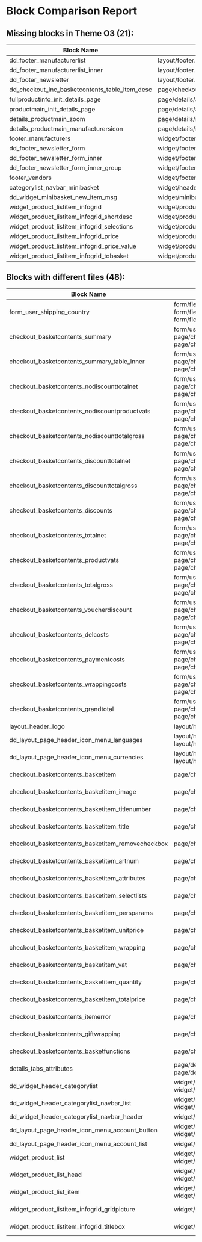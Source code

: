 # Block Comparison Report

## Missing blocks in Theme O3 (21):

| Block Name | Filepath in Wave |
|------------|-------------------|
| dd_footer_manufacturerlist | layout/footer.tpl |
| dd_footer_manufacturerlist_inner | layout/footer.tpl |
| dd_footer_newsletter | layout/footer.tpl |
| dd_checkout_inc_basketcontents_table_item_desc | page/checkout/inc/basketcontents_table.tpl |
| fullproductinfo_init_details_page | page/details/ajax/fullproductinfo.tpl |
| productmain_init_details_page | page/details/ajax/productmain.tpl |
| details_productmain_zoom | page/details/inc/productmain.tpl |
| details_productmain_manufacturersicon | page/details/inc/productmain.tpl |
| footer_manufacturers | widget/footer/manufacturerlist.tpl |
| dd_footer_newsletter_form | widget/footer/newsletter.tpl |
| dd_footer_newsletter_form_inner | widget/footer/newsletter.tpl |
| dd_footer_newsletter_form_inner_group | widget/footer/newsletter.tpl |
| footer_vendors | widget/footer/vendorlist.tpl |
| categorylist_navbar_minibasket | widget/header/categorylist.tpl |
| dd_widget_minibasket_new_item_msg | widget/minibasket/newbasketitemmsg.tpl |
| widget_product_listitem_infogrid | widget/product/listitem_infogrid.tpl |
| widget_product_listitem_infogrid_shortdesc | widget/product/listitem_infogrid.tpl |
| widget_product_listitem_infogrid_selections | widget/product/listitem_infogrid.tpl |
| widget_product_listitem_infogrid_price | widget/product/listitem_infogrid.tpl |
| widget_product_listitem_infogrid_price_value | widget/product/listitem_infogrid.tpl |
| widget_product_listitem_infogrid_tobasket | widget/product/listitem_infogrid.tpl |

## Blocks with different files (48):

| Block Name | Files in O3 | Files in Wave |
|------------|----------------|-----------------|
| form_user_shipping_country | form/fieldset/user_shipping.tpl, form/fieldset/user_shipping.tpl, form/fieldset/user_shipping.tpl | form/fieldset/user_shipping.tpl |
| checkout_basketcontents_summary | form/user_checkout_change.tpl, page/checkout/inc/basketcontents.tpl, page/checkout/payment.tpl | page/checkout/inc/basketcontents.tpl |
| checkout_basketcontents_summary_table_inner | form/user_checkout_change.tpl, page/checkout/inc/basketcontents.tpl, page/checkout/payment.tpl | page/checkout/inc/basketcontents.tpl |
| checkout_basketcontents_nodiscounttotalnet | form/user_checkout_change.tpl, page/checkout/inc/basketcontents.tpl, page/checkout/payment.tpl | page/checkout/inc/basketcontents.tpl |
| checkout_basketcontents_nodiscountproductvats | form/user_checkout_change.tpl, page/checkout/inc/basketcontents.tpl, page/checkout/payment.tpl | page/checkout/inc/basketcontents.tpl |
| checkout_basketcontents_nodiscounttotalgross | form/user_checkout_change.tpl, page/checkout/inc/basketcontents.tpl, page/checkout/payment.tpl | page/checkout/inc/basketcontents.tpl |
| checkout_basketcontents_discounttotalnet | form/user_checkout_change.tpl, page/checkout/inc/basketcontents.tpl, page/checkout/payment.tpl | page/checkout/inc/basketcontents.tpl |
| checkout_basketcontents_discounttotalgross | form/user_checkout_change.tpl, page/checkout/inc/basketcontents.tpl, page/checkout/payment.tpl | page/checkout/inc/basketcontents.tpl |
| checkout_basketcontents_discounts | form/user_checkout_change.tpl, page/checkout/inc/basketcontents.tpl, page/checkout/payment.tpl | page/checkout/inc/basketcontents.tpl |
| checkout_basketcontents_totalnet | form/user_checkout_change.tpl, page/checkout/inc/basketcontents.tpl, page/checkout/payment.tpl | page/checkout/inc/basketcontents.tpl |
| checkout_basketcontents_productvats | form/user_checkout_change.tpl, page/checkout/inc/basketcontents.tpl, page/checkout/payment.tpl | page/checkout/inc/basketcontents.tpl |
| checkout_basketcontents_totalgross | form/user_checkout_change.tpl, page/checkout/inc/basketcontents.tpl, page/checkout/payment.tpl | page/checkout/inc/basketcontents.tpl |
| checkout_basketcontents_voucherdiscount | form/user_checkout_change.tpl, page/checkout/inc/basketcontents.tpl, page/checkout/payment.tpl | page/checkout/inc/basketcontents.tpl |
| checkout_basketcontents_delcosts | form/user_checkout_change.tpl, page/checkout/inc/basketcontents.tpl, page/checkout/payment.tpl | page/checkout/inc/basketcontents.tpl |
| checkout_basketcontents_paymentcosts | form/user_checkout_change.tpl, page/checkout/inc/basketcontents.tpl, page/checkout/payment.tpl | page/checkout/inc/basketcontents.tpl |
| checkout_basketcontents_wrappingcosts | form/user_checkout_change.tpl, page/checkout/inc/basketcontents.tpl, page/checkout/payment.tpl | page/checkout/inc/basketcontents.tpl |
| checkout_basketcontents_grandtotal | form/user_checkout_change.tpl, page/checkout/inc/basketcontents.tpl, page/checkout/payment.tpl | page/checkout/inc/basketcontents.tpl |
| layout_header_logo | layout/header.tpl, layout/header.tpl | layout/header.tpl |
| dd_layout_page_header_icon_menu_languages | layout/header.tpl, layout/header.tpl, layout/header.tpl | layout/header.tpl |
| dd_layout_page_header_icon_menu_currencies | layout/header.tpl, layout/header.tpl, layout/header.tpl | layout/header.tpl |
| checkout_basketcontents_basketitem | page/checkout/inc/basketcontents_list.tpl | page/checkout/inc/basketcontents_list.tpl, page/checkout/inc/basketcontents_table.tpl |
| checkout_basketcontents_basketitem_image | page/checkout/inc/basketcontents_list.tpl | page/checkout/inc/basketcontents_list.tpl, page/checkout/inc/basketcontents_table.tpl |
| checkout_basketcontents_basketitem_titlenumber | page/checkout/inc/basketcontents_list.tpl | page/checkout/inc/basketcontents_list.tpl, page/checkout/inc/basketcontents_table.tpl |
| checkout_basketcontents_basketitem_title | page/checkout/inc/basketcontents_list.tpl | page/checkout/inc/basketcontents_list.tpl, page/checkout/inc/basketcontents_table.tpl |
| checkout_basketcontents_basketitem_removecheckbox | page/checkout/inc/basketcontents_list.tpl | page/checkout/inc/basketcontents_list.tpl, page/checkout/inc/basketcontents_table.tpl |
| checkout_basketcontents_basketitem_artnum | page/checkout/inc/basketcontents_list.tpl | page/checkout/inc/basketcontents_list.tpl, page/checkout/inc/basketcontents_table.tpl |
| checkout_basketcontents_basketitem_attributes | page/checkout/inc/basketcontents_list.tpl | page/checkout/inc/basketcontents_list.tpl, page/checkout/inc/basketcontents_table.tpl |
| checkout_basketcontents_basketitem_selectlists | page/checkout/inc/basketcontents_list.tpl | page/checkout/inc/basketcontents_list.tpl, page/checkout/inc/basketcontents_table.tpl |
| checkout_basketcontents_basketitem_persparams | page/checkout/inc/basketcontents_list.tpl | page/checkout/inc/basketcontents_list.tpl, page/checkout/inc/basketcontents_table.tpl |
| checkout_basketcontents_basketitem_unitprice | page/checkout/inc/basketcontents_list.tpl | page/checkout/inc/basketcontents_list.tpl, page/checkout/inc/basketcontents_table.tpl |
| checkout_basketcontents_basketitem_wrapping | page/checkout/inc/basketcontents_list.tpl | page/checkout/inc/basketcontents_list.tpl, page/checkout/inc/basketcontents_table.tpl |
| checkout_basketcontents_basketitem_vat | page/checkout/inc/basketcontents_list.tpl | page/checkout/inc/basketcontents_list.tpl, page/checkout/inc/basketcontents_table.tpl |
| checkout_basketcontents_basketitem_quantity | page/checkout/inc/basketcontents_list.tpl | page/checkout/inc/basketcontents_list.tpl, page/checkout/inc/basketcontents_table.tpl |
| checkout_basketcontents_basketitem_totalprice | page/checkout/inc/basketcontents_list.tpl | page/checkout/inc/basketcontents_list.tpl, page/checkout/inc/basketcontents_table.tpl |
| checkout_basketcontents_itemerror | page/checkout/inc/basketcontents_list.tpl | page/checkout/inc/basketcontents_list.tpl, page/checkout/inc/basketcontents_table.tpl |
| checkout_basketcontents_giftwrapping | page/checkout/inc/basketcontents_list.tpl | page/checkout/inc/basketcontents_list.tpl, page/checkout/inc/basketcontents_table.tpl |
| checkout_basketcontents_basketfunctions | page/checkout/inc/basketcontents_list.tpl | page/checkout/inc/basketcontents_list.tpl, page/checkout/inc/basketcontents_table.tpl |
| details_tabs_attributes | page/details/inc/tabs.tpl, page/details/inc/tabs.tpl | page/details/inc/tabs.tpl |
| dd_widget_header_categorylist | widget/header/categorylist.tpl, widget/header/categorylist_offcanvas.tpl | widget/header/categorylist.tpl |
| dd_widget_header_categorylist_navbar_list | widget/header/categorylist.tpl, widget/header/categorylist_offcanvas.tpl | widget/header/categorylist.tpl |
| dd_widget_header_categorylist_navbar_header | widget/header/search.tpl | widget/header/categorylist.tpl |
| dd_layout_page_header_icon_menu_account_button | widget/header/servicemenu.tpl, widget/header/servicemenu_modal.tpl | widget/header/servicemenu.tpl |
| dd_layout_page_header_icon_menu_account_list | widget/header/servicemenu_modal.tpl | widget/header/servicemenu.tpl |
| widget_product_list | widget/product/list.tpl, widget/product/list_splide.tpl | widget/product/list.tpl |
| widget_product_list_head | widget/product/list.tpl, widget/product/list_splide.tpl | widget/product/list.tpl |
| widget_product_list_item | widget/product/list.tpl, widget/product/list_splide.tpl | widget/product/list.tpl |
| widget_product_listitem_infogrid_gridpicture | widget/product/listitem_grid.tpl | widget/product/listitem_grid.tpl, widget/product/listitem_infogrid.tpl |
| widget_product_listitem_infogrid_titlebox | widget/product/listitem_grid.tpl | widget/product/listitem_grid.tpl, widget/product/listitem_infogrid.tpl |
